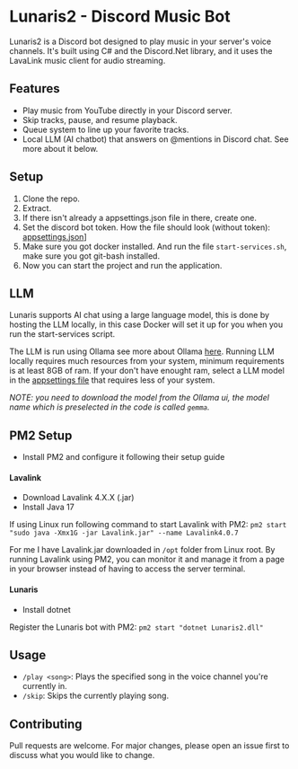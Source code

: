 # Lunaris2 - Discord Music Bot

Lunaris2 is a Discord bot designed to play music in your server's voice channels. It's built using C# and the Discord.Net library, and it uses the LavaLink music client for audio streaming.

## Features

- Play music from YouTube directly in your Discord server.
- Skip tracks, pause, and resume playback.
- Queue system to line up your favorite tracks.
- Local LLM (AI chatbot) that answers on @mentions in Discord chat. See more about it below.

## Setup

1. Clone the repo.
2. Extract.
3. If there isn't already a appsettings.json file in there, create one.
4. Set the discord bot token. How the file should look (without token): [appsettings.json](https://github.com/Myxelium/Lunaris2.0/blob/master/Bot/appsettings.json)]
5. Make sure you got docker installed. And run the file ``start-services.sh``, make sure you got git-bash installed.
6. Now you can start the project and run the application.

## LLM
Lunaris supports AI chat using a large language model, this is done by hosting the LLM locally, in this case Docker will set it up for you when you run the start-services script.

The LLM is run using Ollama see more about Ollama [here](https://ollama.com/). Running LLM locally requires much resources from your system, minimum requirements is at least 8GB of ram. If your don't have enought ram, select a LLM model in the [appsettings file](https://github.com/Myxelium/Lunaris2.0/blob/master/Bot/appsettings.json#L15) that requires less of your system.

*NOTE: you need to download the model from the Ollama ui, the model name which is preselected in the code is called ``gemma``.*

## PM2 Setup
- Install PM2 and configure it following their setup guide
#### Lavalink
* Download Lavalink 4.X.X (.jar)
* Install Java 17

If using Linux run following command to start Lavalink with PM2:
``pm2 start "sudo java -Xmx1G -jar Lavalink.jar" --name Lavalink4.0.7``

For me I have Lavalink.jar downloaded in ``/opt`` folder from Linux root. By running Lavalink using PM2, you can monitor it and manage it from a page in your browser instead of having to access the server terminal.
#### Lunaris
* Install dotnet

Register the Lunaris bot with PM2:
``pm2 start "dotnet Lunaris2.dll"``

## Usage

- `/play <song>`: Plays the specified song in the voice channel you're currently in.
- `/skip`: Skips the currently playing song.

## Contributing

Pull requests are welcome. For major changes, please open an issue first to discuss what you would like to change.
